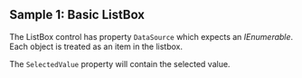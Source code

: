 ## Sample 1: Basic ListBox

The ListBox control has property `DataSource` which expects an *IEnumerable*. Each object is treated as an item in the listbox.

The `SelectedValue` property will contain the selected value.